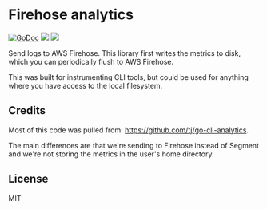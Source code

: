 # Firehose analytics

[![GoDoc](https://godoc.org/github.com/matthewmueller/firehose-analytics?status.svg)](https://godoc.org/github.com/matthewmueller/firehose-analytics)
![](https://img.shields.io/badge/license-MIT-blue.svg)
![](https://img.shields.io/badge/status-stable-green.svg)

Send logs to AWS Firehose. This library first writes the metrics to disk, which you can periodically flush to AWS Firehose. 

This was built for instrumenting CLI tools, but could be used for anything where you have access to the local filesystem.

## Credits

Most of this code was pulled from: https://github.com/tj/go-cli-analytics. 

The main differences are that we're sending to Firehose instead of Segment and we're not storing the metrics in the user's home directory.

## License

MIT